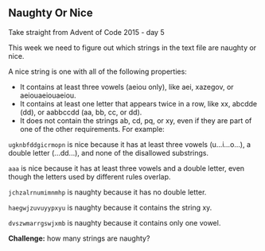 ## Naughty Or Nice

Take straight from Advent of Code 2015 - day 5

This week we need to figure out which strings in the text file are naughty or nice.

A nice string is one with all of the following properties:

- It contains at least three vowels (aeiou only), like aei, xazegov, or aeiouaeiouaeiou.
- It contains at least one letter that appears twice in a row, like xx, abcdde (dd), or aabbccdd (aa, bb, cc, or dd).
- It does not contain the strings ab, cd, pq, or xy, even if they are part of one of the other requirements.
For example:

`ugknbfddgicrmopn` is nice because it has at least three vowels (u...i...o...), a double letter (...dd...), and none of the disallowed substrings.

`aaa` is nice because it has at least three vowels and a double letter, even though the letters used by different rules overlap.

`jchzalrnumimnmhp` is naughty because it has no double letter.

`haegwjzuvuyypxyu` is naughty because it contains the string xy.

`dvszwmarrgswjxmb` is naughty because it contains only one vowel.

**Challenge:** how many strings are naughty?
